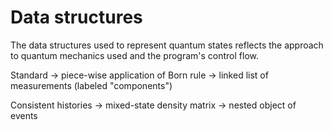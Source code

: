 # Data structures

The data structures used to represent quantum states reflects the approach to quantum mechanics used and the program's control flow.

Standard -> piece-wise application of Born rule -> linked list of measurements (labeled "components")

Consistent histories -> mixed-state density matrix -> nested object of events
